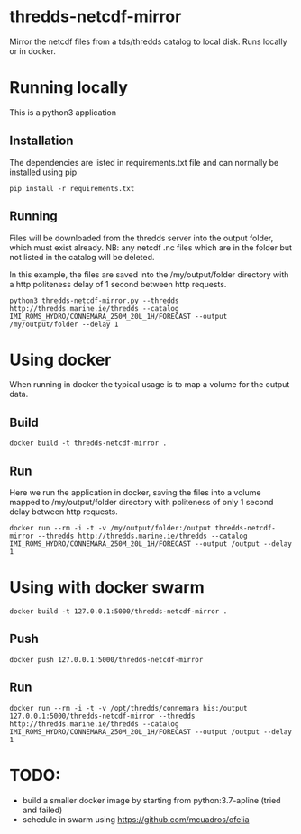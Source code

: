 # thredds-netcdf-mirror
Mirror the netcdf files from a tds/thredds catalog to local disk. Runs locally or in docker.

# Running locally

This is a python3 application

## Installation

The dependencies are listed in requirements.txt file and can normally be installed using pip


```pip install -r requirements.txt```

## Running

Files will be downloaded from the thredds server into the output folder, which must exist already. NB: any netcdf .nc files which are in the folder but not listed in the catalog will be deleted.

In this example, the files are saved into the /my/output/folder directory with a http politeness delay of 1 second between http requests.

```python3 thredds-netcdf-mirror.py --thredds http://thredds.marine.ie/thredds --catalog IMI_ROMS_HYDRO/CONNEMARA_250M_20L_1H/FORECAST --output /my/output/folder --delay 1```

# Using docker

When running in docker the typical usage is to map a volume for the output data.


## Build

```docker build -t thredds-netcdf-mirror . ```

## Run

Here we run the application in docker, saving the files into a volume mapped to /my/output/folder directory with politeness of only 1 second delay between http requests.

```docker run --rm -i -t -v /my/output/folder:/output thredds-netcdf-mirror --thredds http://thredds.marine.ie/thredds --catalog IMI_ROMS_HYDRO/CONNEMARA_250M_20L_1H/FORECAST --output /output --delay 1```

# Using with docker swarm

```docker build -t 127.0.0.1:5000/thredds-netcdf-mirror . ```

## Push

```docker push 127.0.0.1:5000/thredds-netcdf-mirror```

## Run

```docker run --rm -i -t -v /opt/thredds/connemara_his:/output 127.0.0.1:5000/thredds-netcdf-mirror --thredds http://thredds.marine.ie/thredds --catalog IMI_ROMS_HYDRO/CONNEMARA_250M_20L_1H/FORECAST --output /output --delay 1```

# TODO:

 * build a smaller docker image by starting from  python:3.7-apline (tried and failed)
 * schedule in swarm using https://github.com/mcuadros/ofelia

